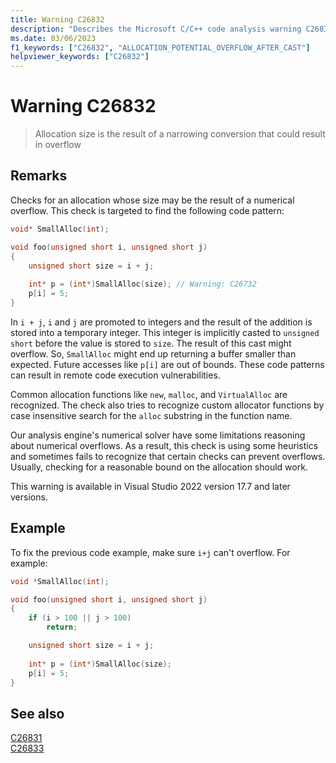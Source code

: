 ```yaml
---
title: Warning C26832
description: "Describes the Microsoft C/C++ code analysis warning C26832, its causes, and how to address it."
ms.date: 03/06/2023
f1_keywords: ["C26832", "ALLOCATION_POTENTIAL_OVERFLOW_AFTER_CAST"]
helpviewer_keywords: ["C26832"]
---
```

# Warning C26832

> Allocation size is the result of a narrowing conversion that could result in overflow

## Remarks

Checks for an allocation whose size may be the result of a numerical overflow. This check is targeted to find the following code pattern:

```cpp
void* SmallAlloc(int);

void foo(unsigned short i, unsigned short j)
{
    unsigned short size = i + j;
    
    int* p = (int*)SmallAlloc(size); // Warning: C26732
    p[i] = 5;
}
```

In `i + j`, `i` and `j` are promoted to integers and the result of the addition is stored into a temporary integer. This integer is implicitly casted to `unsigned short` before the value is stored to `size`. The result of this cast might overflow. So, `SmallAlloc` might end up returning a buffer smaller than expected. Future accesses like `p[i]` are out of bounds. These code patterns can result in remote code execution vulnerabilities.

Common allocation functions like `new`, `malloc`, and `VirtualAlloc` are recognized. The check also tries to recognize custom allocator functions by case insensitive search for the `alloc` substring in the function name.

Our analysis engine's numerical solver have some limitations reasoning about numerical overflows. As a result, this check is using some heuristics and sometimes fails to recognize that certain checks can prevent overflows.
Usually, checking for a reasonable bound on the allocation should work. 

This warning is available in Visual Studio 2022 version 17.7 and later versions.
## Example

To fix the previous code example, make sure `i+j` can't overflow. For example:

```cpp
void *SmallAlloc(int);

void foo(unsigned short i, unsigned short j)
{
    if (i > 100 || j > 100)
        return;

    unsigned short size = i + j;
    
    int* p = (int*)SmallAlloc(size);
    p[i] = 5;
}
```

## See also

[C26831](c26831.md)\
[C26833](c26833.md)